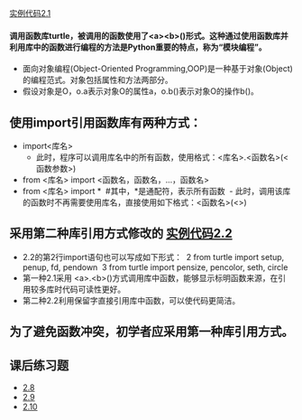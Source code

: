 [实例代码2.1](https://github.com/JackZander/Python-Note/blob/master/2%20%E5%AE%9E%E4%BE%8B%E4%BB%A3%E7%A0%81/e2.1DrawPython.py)
#### 调用函数库turtle，被调用的函数使用了\<a>\<b>()形式。这种通过使用函数库并利用库中的函数进行编程的方法是Python重要的特点，称为“模块编程”。
- 面向对象编程(Object-Oriented Programming,OOP)是一种基于对象(Object)的编程范式。对象包括属性和方法两部分。
- 假设对象是O，o.a表示对象O的属性a，o.b()表示对象O的操作b()。

## 使用import引用函数库有两种方式：
- import<库名>
  - 此时，程序可以调用库名中的所有函数，使用格式：<库名>.<函数名>(<函数参数>)
- from <库名> import <函数名，函数名，...，函数名>
- from <库名> import *  #其中，*是通配符，表示所有函数
  - 此时，调用该库的函数时不再需要使用库名，直接使用如下格式：<函数名>(<>)
## 采用第二种库引用方式修改的 [实例代码2.2](https://github.com/JackZander/Python-Note/blob/master/2%20实例代码/e2.2DrawPython.py)
- 2.2的第2行import语句也可以写成如下形式：
  2 from turtle import setup, penup, fd, pendown
  3 from turtle import pensize, pencolor, seth, circle
- 第一种2.1采用 \<a>.\<b>()方式调用库中函数，能够显示标明函数来源，在引用较多库时代码可读性更好。
- 第二种2.2利用保留字直接引用库中函数，可以使代码更简洁。
## 为了避免函数冲突，初学者应采用第一种库引用方式。
## 课后练习题
- [2.8](https://github.com/JackZander/Python-Note/blob/master/2%20实例代码/%23e2.1DrawPython-2.8.py)
- [2.9](https://github.com/JackZander/Python-Note/blob/master/2%20实例代码/%23e2.1DrawPython-2.9.py)
- [2.10](https://github.com/JackZander/Python-Note/blob/master/2%20实例代码/%23e2.1DrawPython-2.10.py)
